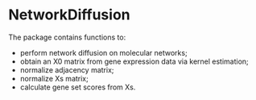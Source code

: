 # NetworkDiffusion

The package contains functions to:
 - perform network diffusion on molecular networks;
 - obtain an X0 matrix from gene expression data via kernel estimation;
 - normalize adjacency matrix;
 - normalize Xs matrix;
 - calculate gene set scores from Xs. 

